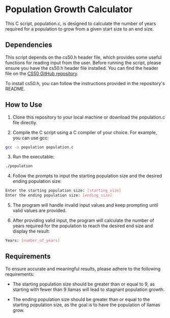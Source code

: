 # Population Growth Calculator

This C script, population.c, is designed to calculate the number of years required for a population to grow from a given start size to an end size.

## Dependencies

This script depends on the cs50.h header file, which provides some useful functions for reading input from the user. Before running the script, please ensure you have the cs50.h header file installed. You can find the header file on the [CS50 GitHub repository](https://github.com/cs50/libcs50).

To install cs50.h, you can follow the instructions provided in the repository's README.

## How to Use

1. Clone this repository to your local machine or download the population.c file directly.

2. Compile the C script using a C compiler of your choice. For example, you can use gcc:

```bash
gcc -o population population.c
```

3. Run the executable:

```bash
./population
```

4. Follow the prompts to input the starting population size and the desired ending population size:

```bash
Enter the starting population size: [starting_size]
Enter the ending population size: [ending_size]
```

5. The program will handle invalid input values and keep prompting until valid values are provided.

6. After providing valid input, the program will calculate the number of years required for the population to reach the desired end size and display the result:

```bash
Years: [number_of_years]
```

## Requirements

To ensure accurate and meaningful results, please adhere to the following requirements:

- The starting population size should be greater than or equal to 9, as starting with fewer than 9 llamas will lead to stagnant population growth.

- The ending population size should be greater than or equal to the starting population size, as the goal is to have the population of llamas grow.
